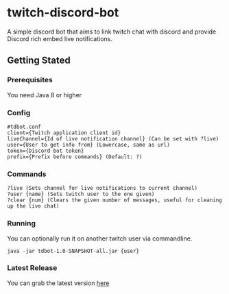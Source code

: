 # twitch-discord-bot
A simple discord bot that aims to link twitch chat with discord and provide Discord rich embed live notifications.
## Getting Stated
### Prerequisites
You need Java 8 or higher
### Config
```
#tdbot.conf
client={Twitch application client id}
liveChannel={Id of live notification channel} (Can be set with ?live)
user={User to get info from} (Lowercase, same as url)
token={Discord bot token}
prefix={Prefix before commands} (Default: ?)
```
### Commands
```
?live (Sets channel for live notifications to current channel)
?user {name} (Sets twitch user to the one given)
?clear {num} (Clears the given number of messages, useful for cleaning up the live chat)
```
### Running
You can optionally run it on another twitch user via commandline.
```
java -jar tdbot-1.0-SNAPSHOT-all.jar {user}
```
### Latest Release
You can grab the latest version [here](https://github.com/Lui798/twitch-discord-bot/releases/latest)
